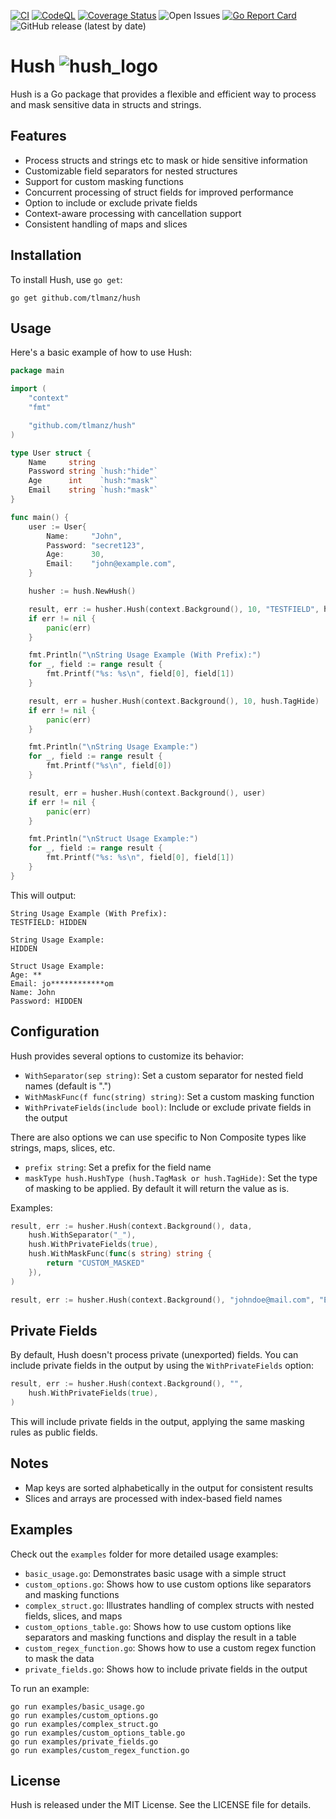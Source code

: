[![CI](https://github.com/tlmanz/hush/actions/workflows/ci.yml/badge.svg)](https://github.com/tlmanz/hush/actions/workflows/ci.yml)
[![CodeQL](https://github.com/tlmanz/hush/actions/workflows/codequality.yml/badge.svg)](https://github.com/tlmanz/hush/actions/workflows/codequality.yml)
[![Coverage Status](https://coveralls.io/repos/github/tlmanz/hush/badge.svg)](https://coveralls.io/github/tlmanz/hush)
![Open Issues](https://img.shields.io/github/issues/tlmanz/hush)
[![Go Report Card](https://goreportcard.com/badge/github.com/tlmanz/hush)](https://goreportcard.com/report/github.com/tlmanz/hush)
![GitHub release (latest by date)](https://img.shields.io/github/v/release/tlmanz/hush)

# Hush ![hush_logo](https://mannapperuma.com/files/hush.png)

Hush is a Go package that provides a flexible and efficient way to process and mask sensitive data in structs and strings.

## Features

- Process structs and strings etc to mask or hide sensitive information
- Customizable field separators for nested structures
- Support for custom masking functions
- Concurrent processing of struct fields for improved performance
- Option to include or exclude private fields
- Context-aware processing with cancellation support
- Consistent handling of maps and slices

## Installation

To install Hush, use `go get`:

```
go get github.com/tlmanz/hush
```

## Usage

Here's a basic example of how to use Hush:

```go
package main

import (
	"context"
	"fmt"

	"github.com/tlmanz/hush"
)

type User struct {
	Name     string
	Password string `hush:"hide"`
	Age      int    `hush:"mask"`
	Email    string `hush:"mask"`
}

func main() {
	user := User{
		Name:     "John",
		Password: "secret123",
		Age:      30,
		Email:    "john@example.com",
	}

	husher := hush.NewHush()

	result, err := husher.Hush(context.Background(), 10, "TESTFIELD", hush.TagHide)
	if err != nil {
		panic(err)
	}

	fmt.Println("\nString Usage Example (With Prefix):")
	for _, field := range result {
		fmt.Printf("%s: %s\n", field[0], field[1])
	}

	result, err = husher.Hush(context.Background(), 10, hush.TagHide)
	if err != nil {
		panic(err)
	}

	fmt.Println("\nString Usage Example:")
	for _, field := range result {
		fmt.Printf("%s\n", field[0])
	}

	result, err = husher.Hush(context.Background(), user)
	if err != nil {
		panic(err)
	}

	fmt.Println("\nStruct Usage Example:")
	for _, field := range result {
		fmt.Printf("%s: %s\n", field[0], field[1])
	}
}
```

This will output:
```
String Usage Example (With Prefix):
TESTFIELD: HIDDEN

String Usage Example:
HIDDEN

Struct Usage Example:
Age: **
Email: jo************om
Name: John
Password: HIDDEN
```

## Configuration

Hush provides several options to customize its behavior:

- `WithSeparator(sep string)`: Set a custom separator for nested field names (default is ".")
- `WithMaskFunc(f func(string) string)`: Set a custom masking function
- `WithPrivateFields(include bool)`: Include or exclude private fields in the output

There are also options we can use specific to Non Composite types like strings, maps, slices, etc.

- `prefix string`: Set a prefix for the field name
- `maskType hush.HushType (hush.TagMask or hush.TagHide)`: Set the type of masking to be applied. By default it will return the value as is.

Examples:

```go
result, err := husher.Hush(context.Background(), data,
    hush.WithSeparator("_"),
    hush.WithPrivateFields(true),
    hush.WithMaskFunc(func(s string) string {
        return "CUSTOM_MASKED"
    }),
)
```

```go
result, err := husher.Hush(context.Background(), "johndoe@mail.com", "EMAIL", hush.TagMask)
```

## Private Fields

By default, Hush doesn't process private (unexported) fields. You can include private fields in the output by using the `WithPrivateFields` option:

```go
result, err := husher.Hush(context.Background(), "",
    hush.WithPrivateFields(true),
)
```

This will include private fields in the output, applying the same masking rules as public fields.

## Notes

- Map keys are sorted alphabetically in the output for consistent results
- Slices and arrays are processed with index-based field names

## Examples

Check out the `examples` folder for more detailed usage examples:

- `basic_usage.go`: Demonstrates basic usage with a simple struct
- `custom_options.go`: Shows how to use custom options like separators and masking functions
- `complex_struct.go`: Illustrates handling of complex structs with nested fields, slices, and maps
- `custom_options_table.go`: Shows how to use custom options like separators and masking functions and display the result in a table
- `custom_regex_function.go`: Shows how to use a custom regex function to mask the data
- `private_fields.go`: Shows how to include private fields in the output

To run an example:

```
go run examples/basic_usage.go
go run examples/custom_options.go
go run examples/complex_struct.go
go run examples/custom_options_table.go
go run examples/private_fields.go
go run examples/custom_regex_function.go
```

## License

Hush is released under the MIT License. See the LICENSE file for details.